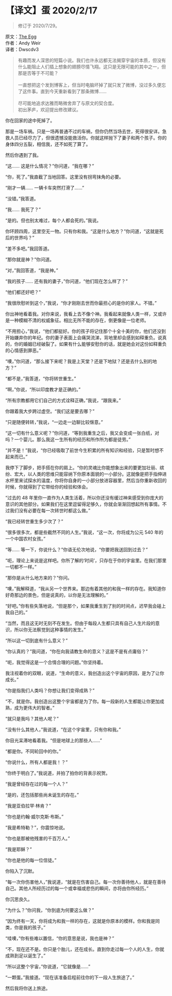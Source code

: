 <h1>
    【译文】蛋
    <date>2020/2/17</date>
</h1>

> 修订于 2020/7/29。  

原文：[The Egg](http://www.galactanet.com/oneoff/theegg.html)  
作者：Andy Weir  
译者：Dwscdv3  

> 有趣而发人深思的短篇小说。我们也许永远都无法揭穿宇宙的本质，但没有什么能阻止人们插上想象的翅膀尽情飞翔。这只是无限可能的其中之一，但那是否等于不可能？  
> <br>
> 一直想把这个发到博客上，但当时电脑坏掉了就只发了微博，没过多久便忘了这件事。直到今天重新看到了那条微博……  
> <br>
> 尽可能地追求达雅而略微舍弃了与原文的契合度。  
> 初出茅庐，欢迎提出修改建议。  

你在回家的途中死掉了。

那是一场车祸。只是一场再普通不过的车祸，但你仍然当场去世，死得很安详。急救人员已经尽力了，但很遗憾没能救活你。你就这样抛下了妻子和两个孩子。你的身体四分五裂，相信我，还不如死了算了。

然后你遇到了我。

“这…… 这是什么情况？”你问道，“我在哪？”

“你，死了。”我直截了当地回答。这里没有拐弯抹角的必要。

“刚才一辆…… 一辆卡车突然打滑了……”

“没错。”我答道。

“我…… 我死了？”

“是的。但也别太难过，每个人都会死的。”我说。

你环顾四周，这里空无一物。只有你和我。“这是什么地方？”你问道，“这就是死后的世界吗？”

“差不多吧。”我回答道。

“那你就是神？”你问道。

“对，”我回答道，“我是神。”

“我的孩子…… 还有我的妻子，”你问道，“他们现在怎么样了？”

“他们都还好吧？”

“我很欣慰听到这个，”我说，“你才刚刚去世而你最担心的是你的家人。不错。”

你出神地看着我。对你来说，我看上去不像个神。我看起来就像人类一样，又或许是一种模糊不清的权威象征。相比无所不能的存在，倒更像是一位老师。

“不用担心，”我说，“他们都挺好。你的孩子将记住那个十全十美的你，他们还没到开始嫌弃你的年纪。你的妻子表面上会痛哭流涕，背地里却会感到如释重负。说真的，你的婚姻已经破裂了。如果有什么能够安慰你的话，就是她会对这份如释重负的心情感到罪恶。”

“噢，”你问道，“那么接下来呢？我是上天堂？还是下地狱？还是去什么别的地方？”

“都不是，”我答道，“你将转世重生。”

“啊，”你说，“所以印度教才是正确的。”

“所有宗教都用它们自己的方式诠释正确，”我说，“跟我来。”

你跟着我大步跨过虚空。“我们这是要去哪？”

“只是随便转转，”我说，“一边走一边聊比较惬意。”

“这一切有什么意义呢？”你问道，“等到我重生之后，我又会变成一张白纸，对吗？一个婴儿。那么我这一生所有的经历和所作所为都是徒劳。”

“并不是！”我说，“你已经吸取了前世今生积累的所有知识和经验，只是暂时想不起来而已。”

我停下了脚步，把手搭在你的肩上。“你的灵魂比你能想象出来的要更加壮丽、缤纷、宏大，以人类的思维只能容纳下你原本面貌的一小部分。这就像是把手指伸进水杯里来试探水的温度，你将你自身的一小部分放进容器里，然后当你重新收回的时候，你就得到了它带给你的经验和体会。

“过去的 48 年里你一直作为人类生活着，所以你还没有缓过神来感受到你庞大的意识的其他部分。如果我们在这里逗留得足够久，你就会渐渐回想起所有事情。不过我们没有必要在每一次转世时都这么做。”

“我已经转世重生多少次了？”

“很多很多次，都是些截然不同的人生。”我说，“这一次，你将成为公元 540 年的一个中国农村女孩。”

 “等…… 等一下，你说什么？”你语无伦次地说，“你要把我送回到过去？”

“呃，理论上来说是这样吧。你所了解的‘时间’，只存在于你的宇宙里。在我们那里一切都不一样。”

“那你是从什么地方来的？”你问。

“噢，”我解释道，“我从另一个世界来。那边有着其他的和我一样的存在。我知道你好奇那边的景色，但是说真的，以你是无法理解的。”

“好吧。”你有些失落地说，“但是那个，如果我重生到了别的时间点，迟早我会碰上我自己的。”

“当然，而且这无时无刻不在发生。但由于每段人生都只具有自己人生片段的意识，所以你无法察觉到这种事情的发生。”

“所以这一切到底有什么意义？”

“你认真的？”我问道，“你在向我请教生命的意义？这是不是有点庸俗？”

“呃，我觉得这是一个合情合理的问题。”你坚持着。

我注视着你的双眼，说道，“生命的意义，我创造出这个宇宙的原因，是为了让你成长。”

“你是指我们人类吗？你想让我们变得成熟？”

“不，就是你。我创造出这整个宇宙都是为了你。每一段新的人生都能让你更加成熟，成为更伟大的智者。”

“就只是我吗？其他人呢？”

“没有什么其他人，”我说道，“在这个宇宙里，只有你和我。”

你目光呆滞地看着我。“但是地球上的那些人……”

“都是你。不同轮回中的你。”

“你说什么，所有人都是我！？”

“你终于明白了。”我说道，并拍了拍你的背表示祝贺。

“我是曾经存在过的每一个人？”

“是的，还包括那些尚未诞生的存在。”

“我是亚伯拉罕·林肯？”

“你也是约翰·威尔克斯·布斯。”

“我是希特勒？”，你震惊地说。

“你也是那被他残害的千百万人。”

“我是耶稣？”

“你也是他的每一位信徒。”

你陷入了沉默。

“每一次你伤害他人，”我说道，“就是在伤害自己。每一次你善待他人，就是在善待自己。其他人所经历过的每一个或幸福或悲伤的瞬间，亦将由你所经历。”

你沉思良久。

“为什么？”你问我，“你到底为何要这么做？”

“因为终有一天，你将成为和我一样的存在，这就是你原本的模样。你和我是同类，你是我的孩子。”

“哇噢，”你有些难以置信，“你的意思是说，我也是神？”

“不，现在还不是。你只是个胎儿，还在成长。直到你走过每一个人的人生，你就成熟到足以诞生了。”

“所以这整个宇宙，”你说道，“它就像是……”

“一颗蛋。”我接道。“现在该准备启程前往你的下一段人生旅途了。”

然后我将你送上旅途。
